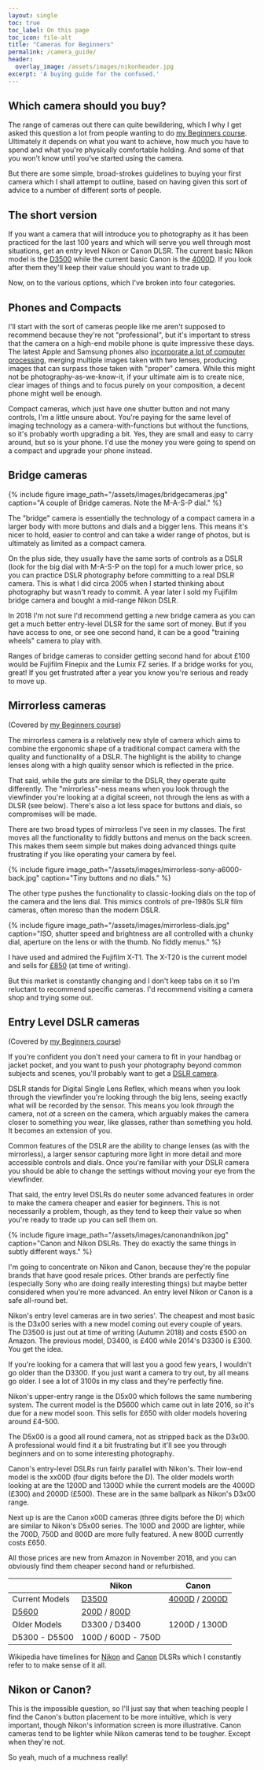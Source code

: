 ```yaml
---
layout: single
toc: true
toc_label: On this page
toc_icon: file-alt
title: "Cameras for Beginners"
permalink: /camera_guide/
header:
  overlay_image: /assets/images/nikonheader.jpg
excerpt: 'A buying guide for the confused.'
---
```



## Which camera should you buy?

The range of cameras out there can quite bewildering, which I why I get asked this question a lot from people wanting to do [my Beginners course](http://photo-school.co.uk/beginners-photography/). Ultimately it depends on what you want to achieve, how much you have to spend and what you're physically comfortable holding. And some of that you won't know until you've started using the camera. 

But there are some simple, broad-strokes guidelines to buying your first camera which I shall attempt to outline, based on having given this sort of advice to a number of different sorts of people.

## The short version

If you want a camera that will introduce you to photography as it has been practiced for the last 100 years and which will serve you well through most situations, get an entry level Nikon or Canon DLSR. The current basic Nikon model is the [D3500](https://amzn.to/2ONYu1n) while the current basic Canon is the [4000D](https://amzn.to/2DtYvp0). If you look after them they'll keep their value should you want to trade up. 

Now, on to the various options, which I've broken into four categories. 

## Phones and Compacts

I'll start with the sort of cameras people like me aren't supposed to recommend because they're not "professional", but it's important to stress that the camera on a high-end mobile phone is quite impressive these days. The latest Apple and Samsung phones also [incorporate a lot of computer processing](https://blog.halide.cam/iphone-xs-why-its-a-whole-new-camera-ddf9780d714c), merging multiple images taken with two lenses, producing images that can surpass those taken with "proper" camera. While this might not be photography-as-we-know-it, if your ultimate aim is to create nice, clear images of things and to focus purely on your composition, a decent phone might well be enough.  

Compact cameras, which just have one shutter button and not many controls, I'm a little unsure about. You're paying for the same level of imaging technology as a camera-with-functions but without the functions, so it's probably worth upgrading a bit. Yes, they are small and easy to carry around, but so is your phone. I'd use the money you were going to spend on a compact and upgrade your phone instead. 

## Bridge cameras

{% include figure image_path="/assets/images/bridgecameras.jpg" caption="A couple of Bridge cameras. Note the M-A-S-P dial." %}

The "bridge" camera is essentially the technology of a compact camera in a larger body with more buttons and dials and a bigger lens. This means it's nicer to hold, easier to control and can take a wider range of photos, but is ultimately as limited as a compact camera. 

On the plus side, they usually have the same sorts of controls as a DSLR (look for the big dial with M-A-S-P on the top) for a much lower price, so you can practice DSLR photography before committing to a real DSLR camera. This is what I did circa 2005 when I started thinking about photography but wasn't ready to commit. A year later I sold my Fujifilm bridge camera and bought a mid-range Nikon DSLR. 

In 2018 I'm not sure I'd recommend getting a new bridge camera as you can get a much better entry-level DLSR for the same sort of money. But if you have access to one, or see one second hand, it can be a good "training wheels" camera to play with. 

Ranges of bridge cameras to consider getting second hand for about £100 would be Fujifilm Finepix and the Lumix FZ series. If a bridge works for you, great! If you get frustrated after a year you know you're serious and ready to move up. 


## Mirrorless cameras

(Covered by [my Beginners course](http://photo-school.co.uk/beginners-photography/))

The mirrorless camera is a relatively new style of camera which aims to combine the ergonomic shape of a traditional compact camera with the quality and functionality of a DSLR. The highlight is the ability to change lenses along with a high quality sensor which is reflected in the price. 

That said, while the guts are similar to the DSLR, they operate quite differently. The "mirrorless"-ness means when you look through the viewfinder you're looking at a digital screen, not through the lens as with a DLSR (see below). There's also a lot less space for buttons and dials, so compromises will be made.

There are two broad types of mirrorless I've seen in my classes. The first moves all the functionality to fiddly buttons and menus on the back screen. This makes them seem simple but makes doing advanced things quite frustrating if you like operating your camera by feel.

{% include figure image_path="/assets/images/mirrorless-sony-a6000-back.jpg" caption="Tiny buttons and no dials." %}

The other type pushes the functionality to classic-looking dials on the top of the camera and the lens dial. This mimics controls of pre-1980s SLR film cameras, often moreso than the modern DSLR.

{% include figure image_path="/assets/images/mirrorless-dials.jpg" caption="ISO, shutter speed and brightness are all controlled with a chunky dial, aperture on the lens or with the thumb. No fiddly menus." %}

I have used and admired the Fujifilm X-T1. The X-T20 is the current model and sells for [£850](https://amzn.to/2PBV5rF) (at time of writing).

But this market is constantly changing and I don't keep tabs on it so I'm reluctant to recommend specific cameras. I'd recommend visiting a camera shop and trying some out. 

## Entry Level DSLR cameras

(Covered by [my Beginners course](http://photo-school.co.uk/beginners-photography/))

If you're confident you don't need your camera to fit in your handbag or jacket pocket, and you want to push your photography beyond common subjects and scenes, you'll probably want to get a [DSLR camera](https://en.wikipedia.org/wiki/Digital_single-lens_reflex_camera). 

DSLR stands for Digital Single Lens Reflex, which means when you look through the viewfinder you're looking through the big lens, seeing exactly what will be recorded by the sensor. This means you look *through* the camera, not *at* a screen on the camera, which arguably makes the camera closer to something you wear, like glasses, rather than something you hold. It becomes an extension of you. 

Common features of the DSLR are the ability to change lenses (as with the mirrorless), a larger sensor capturing more light in more detail and more accessible controls and dials. Once you're familiar with your DSLR camera you should be able to change the settings without moving your eye from the viewfinder. 

That said, the entry level DSLRs do neuter some advanced features in order to make the camera cheaper and easier for beginners. This is not necessarily a problem, though, as they tend to keep their value so when you're ready to trade up you can sell them on. 

{% include figure image_path="/assets/images/canonandnikon.jpg" caption="Canon and Nikon DSLRs. They do exactly the same things in subtly different ways." %}

I'm going to concentrate on Nikon and Canon, because they're the popular brands that have good resale prices. Other brands are perfectly fine (especially Sony who are doing really interesting things) but maybe better considered when you're more advanced. An entry level Nikon or Canon is a safe all-round bet. 

Nikon's entry level cameras are in two series'. The cheapest and most basic is the D3x00 series with a new model coming out every couple of years. The D3500 is just out at time of writing (Autumn 2018) and costs £500 on Amazon. The previous model, D3400, is £400 while 2014's D3300 is £300. You get the idea. 

If you're looking for a camera that will last you a good few years, I wouldn't go older than the D3300. If you just want a camera to try out, by all means go older. I see a lot of 3100s in my class and they're perfectly fine. 

Nikon's upper-entry range is the D5x00 which follows the same numbering system. The current model is the D5600 which came out in late 2016, so it's due for a new model soon. This sells for £650 with older models hovering around £4-500. 

The D5x00 is a good all round camera, not as stripped back as the D3x00. A professional would find it a bit frustrating but it'll see you through beginners and on to some interesting photography. 

Canon's entry-level DSLRs run fairly parallel with Nikon's. Their low-end model is the xx00D (four digits before the D). The older models worth looking at are the 1200D and 1300D while the current models are the 4000D (£300) and 2000D (£500). These are in the same ballpark as Nikon's D3x00 range. 

Next up is are the Canon x00D cameras (three digits before the D) which are similar to Nikon's D5x00 series. The 100D and 200D are lighter, while the 700D, 750D and 800D are more fully featured. A new 800D currently costs £650. 

All those prices are new from Amazon in November 2018, and you can obviously find them cheaper second hand or refurbished. 


&nbsp; | Nikon   | Canon
----------|--------|---------
Current Models | [D3500](https://amzn.to/2ONYu1n) | [4000D](https://amzn.to/2DtYvp0) / [2000D](https://amzn.to/2OORsJB)
 | [D5600](https://amzn.to/2PXmPqf) | [200D](https://amzn.to/2QQgOsn) / [800D](https://amzn.to/2OO6TBM)
Older Models | D3300 / D3400 | 1200D / 1300D
 | D5300 - D5500 | 100D / 600D - 750D
 
 Wikipedia have timelines for [Nikon](https://en.wikipedia.org/wiki/Template:Nikon_DSLR_cameras) and [Canon](https://en.wikipedia.org/wiki/Template:Canon_EOS_digital_cameras) DLSRs which I constantly refer to to make sense of it all. 


## Nikon or Canon?

This is the impossible question, so I'll just say that when teaching people I find the Canon's button placement to be more intuitive, which is very important, though Nikon's information screen is more illustrative. Canon cameras tend to be lighter while Nikon cameras tend to be tougher. Except when they're not. 

So yeah, much of a muchness really!



